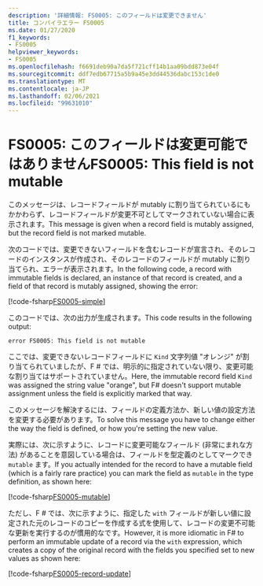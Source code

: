 ```yaml
---
description: '詳細情報: FS0005: このフィールドは変更できません'
title: コンパイラエラー FS0005
ms.date: 01/27/2020
f1_keywords:
- FS0005
helpviewer_keywords:
- FS0005
ms.openlocfilehash: f6691deb90a7da5f721cff14b1aa09bdd873e04f
ms.sourcegitcommit: ddf7edb67715a5b9a45e3dd44536dabc153c1de0
ms.translationtype: MT
ms.contentlocale: ja-JP
ms.lasthandoff: 02/06/2021
ms.locfileid: "99631010"
---
```

# <a name="fs0005-this-field-is-not-mutable"></a><span data-ttu-id="f0df7-103">FS0005: このフィールドは変更可能ではありません</span><span class="sxs-lookup"><span data-stu-id="f0df7-103">FS0005: This field is not mutable</span></span>

<span data-ttu-id="f0df7-104">このメッセージは、レコードフィールドが mutably に割り当てられているにもかかわらず、レコードフィールドが変更不可としてマークされていない場合に表示されます。</span><span class="sxs-lookup"><span data-stu-id="f0df7-104">This message is given when a record field is mutably assigned, but the record field is not marked mutable.</span></span>

<span data-ttu-id="f0df7-105">次のコードでは、変更できないフィールドを含むレコードが宣言され、そのレコードのインスタンスが作成され、そのレコードのフィールドが mutably に割り当てられ、エラーが表示されます。</span><span class="sxs-lookup"><span data-stu-id="f0df7-105">In the following code, a record with immutable fields is declared, an instance of that record is created, and a field of that record is mutably assigned, showing the error:</span></span>

[!code-fsharp[FS0005-simple](~/samples/snippets/fsharp/compiler-messages/fs0005.fsx#L2-L8)]

<span data-ttu-id="f0df7-106">このコードでは、次の出力が生成されます。</span><span class="sxs-lookup"><span data-stu-id="f0df7-106">This code results in the following output:</span></span>

```text
error FS0005: This field is not mutable
```

<span data-ttu-id="f0df7-107">ここでは、変更できないレコードフィールドに `Kind` 文字列値 "オレンジ" が割り当てられていましたが、F # では、明示的に指定されていない限り、変更可能な割り当てはサポートされていません。</span><span class="sxs-lookup"><span data-stu-id="f0df7-107">Here, the immutable record field `Kind` was assigned the string value "orange", but F# doesn't support mutable assignment unless the field is explicitly marked that way.</span></span>

<span data-ttu-id="f0df7-108">このメッセージを解決するには、フィールドの定義方法か、新しい値の設定方法を変更する必要があります。</span><span class="sxs-lookup"><span data-stu-id="f0df7-108">To solve this message you have to change either the way the field is defined, or how you're setting the new value.</span></span>

<span data-ttu-id="f0df7-109">実際には、次に示すように、レコードに変更可能なフィールド (非常にまれな方法) があることを意図している場合は、フィールドを型定義のとしてマークでき `mutable` ます。</span><span class="sxs-lookup"><span data-stu-id="f0df7-109">If you actually intended for the record to have a mutable field (which is a fairly rare practice) you can mark the field as `mutable` in the type definition, as shown here:</span></span>

[!code-fsharp[FS0005-mutable](~/samples/snippets/fsharp/compiler-messages/fs0005.fsx#L11-L17)]

<span data-ttu-id="f0df7-110">ただし、F # では、次に示すように、指定した `with` フィールドが新しい値に設定された元のレコードのコピーを作成する式を使用して、レコードの変更不可能な更新を実行するのが慣用的なです。</span><span class="sxs-lookup"><span data-stu-id="f0df7-110">However, it is more idiomatic in F# to perform an immutable update of a record via the `with` expression, which creates a copy of the original record with the fields you specified set to new values as shown here:</span></span>

[!code-fsharp[FS0005-record-update](~/samples/snippets/fsharp/compiler-messages/fs0005.fsx#L20-L26)]
